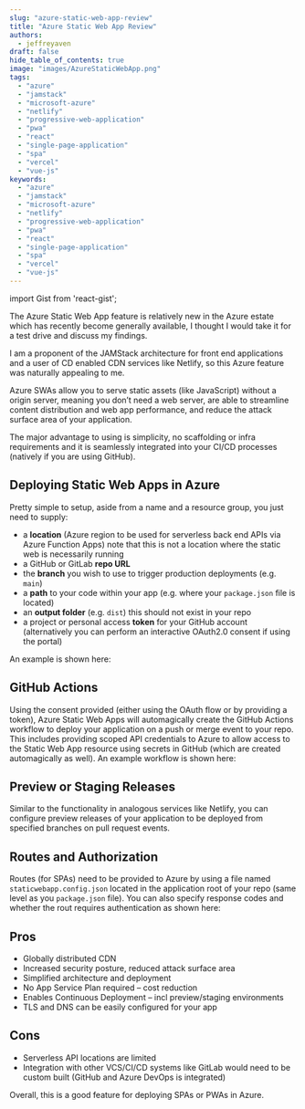 ```yaml
---
slug: "azure-static-web-app-review"
title: "Azure Static Web App Review"
authors:	
  - jeffreyaven
draft: false
hide_table_of_contents: true
image: "images/AzureStaticWebApp.png"
tags: 
  - "azure"
  - "jamstack"
  - "microsoft-azure"
  - "netlify"
  - "progressive-web-application"
  - "pwa"
  - "react"
  - "single-page-application"
  - "spa"
  - "vercel"
  - "vue-js"
keywords:	
  - "azure"
  - "jamstack"
  - "microsoft-azure"
  - "netlify"
  - "progressive-web-application"
  - "pwa"
  - "react"
  - "single-page-application"
  - "spa"
  - "vercel"
  - "vue-js"
---
```


import Gist from 'react-gist';

The Azure Static Web App feature is relatively new in the Azure estate which has recently become generally available, I thought I would take it for a test drive and discuss my findings.

I am a proponent of the JAMStack architecture for front end applications and a user of CD enabled CDN services like Netlify, so this Azure feature was naturally appealing to me.

Azure SWAs allow you to serve static assets (like JavaScript) without a origin server, meaning you don’t need a web server, are able to streamline content distribution and web app performance, and reduce the attack surface area of your application.

The major advantage to using is simplicity, no scaffolding or infra requirements and it is seamlessly integrated into your CI/CD processes (natively if you are using GitHub).

## Deploying Static Web Apps in Azure

Pretty simple to setup, aside from a name and a resource group, you just need to supply:

- a **location** (Azure region to be used for serverless back end APIs via Azure Function Apps) note that this is not a location where the static web is necessarily running
- a GitHub or GitLab **repo URL**
- the **branch** you wish to use to trigger production deployments (e.g. `main`)
- a **path** to your code within your app (e.g. where your `package.json` file is located)
- an **output folder** (e.g. `dist`) this should not exist in your repo
- a project or personal access **token** for your GitHub account (alternatively you can perform an interactive OAuth2.0 consent if using the portal)

An example is shown here:

<Gist id="eef5a25ed01327a180711fd64370c457" 
/>

## GitHub Actions

Using the consent provided (either using the OAuth flow or by providing a token), Azure Static Web Apps will automagically create the GitHub Actions workflow to deploy your application on a push or merge event to your repo. This includes providing scoped API credentials to Azure to allow access to the Static Web App resource using secrets in GitHub (which are created automagically as well). An example workflow is shown here:

<Gist id="8e7ad2bdd9ba351368c5aedad289e972" 
/>

## Preview or Staging Releases

Similar to the functionality in analogous services like Netlify, you can configure preview releases of your application to be deployed from specified branches on pull request events.

## Routes and Authorization

Routes (for SPAs) need to be provided to Azure by using a file named `staticwebapp.config.json` located in the application root of your repo (same level as you `package.json` file). You can also specify response codes and whether the rout requires authentication as shown here:

<Gist id="7dd3bcf05474da551b3d311ae0729e18" 
/>

## Pros

- Globally distributed CDN
- Increased security posture, reduced attack surface area
- Simplified architecture and deployment
- No App Service Plan required – cost reduction
- Enables Continuous Deployment – incl preview/staging environments
- TLS and DNS can be easily configured for your app

## Cons

- Serverless API locations are limited
- Integration with other VCS/CI/CD systems like GitLab would need to be custom built (GitHub and Azure DevOps is integrated)

Overall, this is a good feature for deploying SPAs or PWAs in Azure.
